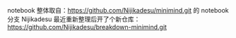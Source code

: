 notebook 整体取自：https://github.com/Nijikadesu/minimind.git 的 notebook 分支
Nijikadesu 最近重新整理后开了个新仓库：https://github.com/Nijikadesu/breakdown-minimind.git